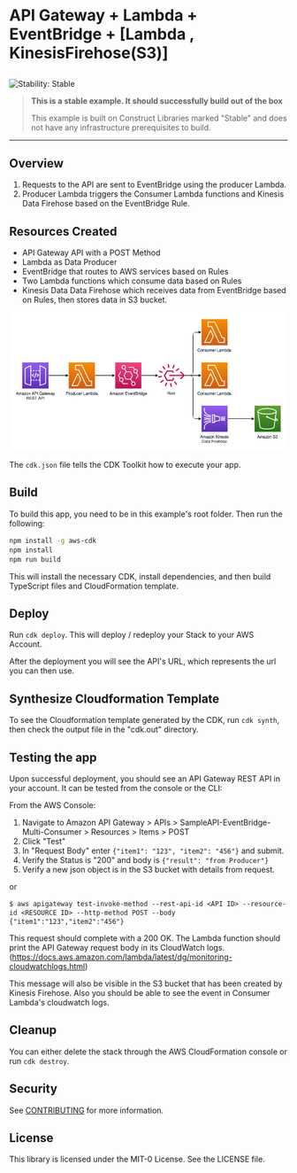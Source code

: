 # API Gateway + Lambda + EventBridge + [Lambda , KinesisFirehose(S3)]

## <!--BEGIN STABILITY BANNER-->

![Stability: Stable](https://img.shields.io/badge/stability-Stable-success.svg?style=for-the-badge)

> **This is a stable example. It should successfully build out of the box**
>
> This example is built on Construct Libraries marked "Stable" and does not have any infrastructure prerequisites to build.

---

<!--END STABILITY BANNER-->

## Overview

1. Requests to the API are sent to EventBridge using the producer Lambda.
2. Producer Lambda triggers the Consumer Lambda functions and Kinesis Data Firehose based on the EventBridge Rule.

## Resources Created

- API Gateway API with a POST Method
- Lambda as Data Producer
- EventBridge that routes to AWS services based on Rules
- Two Lambda functions which consume data based on Rules
- Kinesis Data Data Firehose which receives data from EventBridge based on Rules, then stores data in S3 bucket.

![Architecture](architecture.png)

The `cdk.json` file tells the CDK Toolkit how to execute your app.

## Build

To build this app, you need to be in this example's root folder. Then run the following:

```bash
npm install -g aws-cdk
npm install
npm run build
```

This will install the necessary CDK, install dependencies, and then build TypeScript files and CloudFormation template.

## Deploy

Run `cdk deploy`. This will deploy / redeploy your Stack to your AWS Account.

After the deployment you will see the API's URL, which represents the url you can then use.

## Synthesize Cloudformation Template

To see the Cloudformation template generated by the CDK, run `cdk synth`, then check the output file in the "cdk.out" directory.

## Testing the app

Upon successful deployment, you should see an API Gateway REST API in your account. It can be tested from the console or the CLI:

From the AWS Console:

1. Navigate to Amazon API Gateway > APIs > SampleAPI-EventBridge-Multi-Consumer > Resources > Items > POST
2. Click "Test"
3. In "Request Body" enter `{"item1": "123", "item2": "456"}` and submit.
4. Verify the Status is "200" and body is `{"result": "from Producer"}`
5. Verify a new json object is in the S3 bucket with details from request.

or

```
$ aws apigateway test-invoke-method --rest-api-id <API ID> --resource-id <RESOURCE ID> --http-method POST --body {"item1":"123","item2":"456"}
```

This request should complete with a 200 OK. The Lambda function should print the API Gateway request body in its CloudWatch logs. (https://docs.aws.amazon.com/lambda/latest/dg/monitoring-cloudwatchlogs.html)

This message will also be visible in the S3 bucket that has been created by Kinesis Firehose. Also you should be able to see the event in Consumer Lambda's cloudwatch logs.

## Cleanup

You can either delete the stack through the AWS CloudFormation console or run `cdk destroy`.

## Security

See [CONTRIBUTING](CONTRIBUTING.md#security-issue-notifications) for more information.

## License

This library is licensed under the MIT-0 License. See the LICENSE file.
